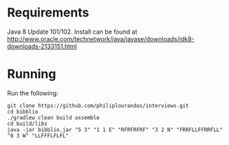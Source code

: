 # Requirements 

Java 8 Update 101/102. Install can be found at http://www.oracle.com/technetwork/java/javase/downloads/jdk8-downloads-2133151.html

# Running

Run the following:

```
git clone https://github.com/philiplourandos/interviews.git
cd bibblio
./gradlew clean build assemble
cd build/libs
java -jar bibblio.jar "5 3" "1 1 E" "RFRFRFRF" "3 2 N" "FRRFLLFFRRFLL" "0 3 W" "LLFFFLFLFL"
```
